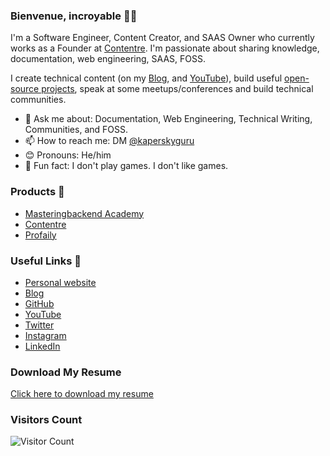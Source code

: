 
<!--
**Kaperskyguru/kaperskyguru** is a ✨ _special_ ✨ repository because its `README.md` (this file) appears on your GitHub profile.

Here are some ideas to get you started:

- 🔭 I’m currently working on ...
- 🌱 I’m currently learning ...
- 👯 I’m looking to collaborate on ...
- 🤔 I’m looking for help with ...
- 💬 Ask me about ...
- 📫 How to reach me: ...
- 😄 Pronouns: ...
- ⚡ Fun fact: ...
-->

### Bienvenue, incroyable 👋🏾

I'm a Software Engineer, Content Creator, and SAAS Owner who currently works as a Founder at [Contentre](https://contentre.io?source=github). I'm passionate about sharing knowledge, documentation, web engineering, SAAS, FOSS.

I create technical content (on my [Blog](https://masteringbackend.com/?source=github), and [YouTube](https://www.youtube.com/channel/UCECTWjjj21fa2bNQ07PKE3A)), build useful [open-source projects](https://github.com/kaperskyguru), speak at some meetups/conferences and build technical communities.

- 💬 Ask me about: Documentation, Web Engineering, Technical Writing, Communities, and FOSS.
- 📫 How to reach me: DM [@kaperskyguru](https://twitter.com/kaperskyguru)
- 😊 Pronouns: He/him
- 💙 Fun fact: I don't play games. I don't like games.

### Products 🌻

- [Masteringbackend Academy](https://academy.masteringbackend.com?source=github)
- [Contentre](https://contentre.io?source=github)
- [Profaily](https://profaily.com?source=github)

### Useful Links 🌻

- [Personal website](https://masteringbackend.com?source=github)
- [Blog](https://masteringbackend.com?source=github)
- [GitHub](https://github.com/kaperskyguru)
- [YouTube](https://www.youtube.com/channel/UCECTWjjj21fa2bNQ07PKE3A)
- [Twitter](https://twitter.com/kaperskyguru)
- [Instagram](https://www.instagram.com/kaperskyguru/)
- [LinkedIn](https://linkedin.com/in/solomoneseme)

### Download My Resume

[Click here to download my resume](https://github.com/Kaperskyguru/kaperskyguru/blob/main/Solomon_Eseme_New_Resume_Dec_2022.pdf)

### Visitors Count

![Visitor Count](https://profile-counter.glitch.me/{Kaperskyguru}/count.svg)

